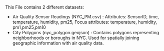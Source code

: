 This File contains 2 different datasets:
- Air Quality Sensor Readings (NYC_PM.csv) : Attributes: SensorID, time, temperature, humidity, pm25, Focus attributes: temperature, humidity, pm1,pm25,pm10
- City Polygons (nyc_polygon.geojson) : Contains polygons representing neighborhoods or boroughs in NYC. Used for spatially joining geographic information with air quality data.
